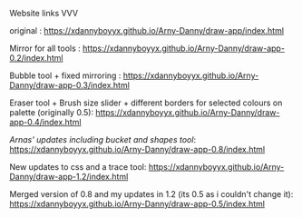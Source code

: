 Website links VVV

original :
https://xdannyboyyx.github.io/Arny-Danny/draw-app/index.html

Mirror for all tools :
https://xdannyboyyx.github.io/Arny-Danny/draw-app-0.2/index.html

Bubble tool + fixed mirroring :
https://xdannyboyyx.github.io/Arny-Danny/draw-app-0.3/index.html

Eraser tool + Brush size slider + different borders for selected colours on palette (originally 0.5):
https://xdannyboyyx.github.io/Arny-Danny/draw-app-0.4/index.html

*Arnas' updates including bucket and shapes tool*:
https://xdannyboyyx.github.io/Arny-Danny/draw-app-0.8/index.html

New updates to css and a trace tool:
https://xdannyboyyx.github.io/Arny-Danny/draw-app-1.2/index.html

Merged version of 0.8 and my updates in 1.2 (its 0.5 as i couldn't change it):
https://xdannyboyyx.github.io/Arny-Danny/draw-app-0.5/index.html
